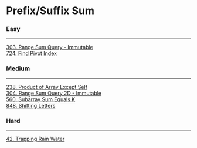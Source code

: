 # Prefix/Suffix Sum

### Easy
---
[303. Range Sum Query - Immutable](../solutions/0303-Range%20Sum%20Query%20-%20Immutable.md)</br>
[724. Find Pivot Index](../solutions/0724-Find%20Pivot%20Index.md)</br>

### Medium
---
[238. Product of Array Except Self](../solutions/0238-Product%20of%20Array%20Except%20Self.md)</br>
[304. Range Sum Query 2D - Immutable](../solutions/0304-Range%20Sum%20Query%202D%20-%20Immutable.md)</br>
[560. Subarray Sum Equals K](../solutions/0560-Subarray%20Sum%20Equals%20K.md)</br>
[848. Shifting Letters](../solutions/0848-Shifting%20Letters.md)</br>

### Hard
---
[42. Trapping Rain Water](../solutions/0042-Trapping%20Rain%20Water.md)</br>